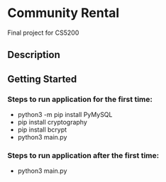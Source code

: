 # Community Rental
Final project for CS5200

## Description

## Getting Started
### Steps to run application for the first time:
- python3 -m pip install PyMySQL
- pip install cryptography
- pip install bcrypt
- python3 main.py

### Steps to run application after the first time:
- python3 main.py

